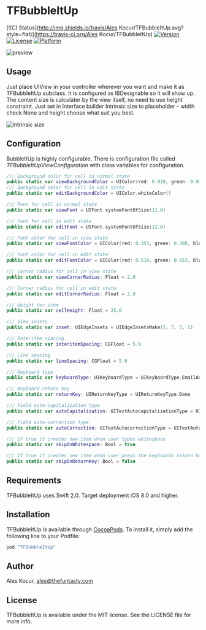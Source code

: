 # TFBubbleItUp

[![CI Status](http://img.shields.io/travis/Ales Kocur/TFBubbleItUp.svg?style=flat)](https://travis-ci.org/Ales Kocur/TFBubbleItUp)
[![Version](https://img.shields.io/cocoapods/v/TFBubbleItUp.svg?style=flat)](http://cocoapods.org/pods/TFBubbleItUp)
[![License](https://img.shields.io/cocoapods/l/TFBubbleItUp.svg?style=flat)](http://cocoapods.org/pods/TFBubbleItUp)
[![Platform](https://img.shields.io/cocoapods/p/TFBubbleItUp.svg?style=flat)](http://cocoapods.org/pods/TFBubbleItUp)

![preview](https://raw.githubusercontent.com/thefuntasty/TFBubbleItUp/master/preview.gif)

## Usage

Just place UIView in your controller wherever you want and make it as TFBubbleItUp subclass. It is configured as IBDesignable so it will show up. The content size is calculater by the view itself, no need to use height constraint. Just set in Interface builder Intrinsic size to placeholder - width check None and height choose what suit you best.

![Intrinsic size](https://github.com/thefuntasty/TFBubbleItUp/blob/master/intrinsic-size.png)

## Configuration

BubbleItUp is highly configurable. There is configuration file called *TFBubbleItUpViewConfiguration* with class variables for configuration.

```swift
/// Background color for cell in normal state
public static var viewBackgroundColor = UIColor(red: 0.918, green: 0.933, blue: 0.949, alpha: 1.00)
/// Background color for cell in edit state
public static var editBackgroundColor = UIColor.whiteColor()

/// Font for cell in normal state
public static var viewFont = UIFont.systemFontOfSize(12.0)

/// Font for cell in edit state
public static var editFont = UIFont.systemFontOfSize(12.0)

/// Font color for cell in view state
public static var viewFontColor = UIColor(red: 0.353, green: 0.388, blue: 0.431, alpha: 1.00)

/// Font color for cell in edit state
public static var editFontColor = UIColor(red: 0.510, green: 0.553, blue: 0.596, alpha: 1.00)

/// Corner radius for cell in view state
public static var viewCornerRadius: Float = 2.0

/// Corner radius for cell in edit state
public static var editCornerRadius: Float = 2.0

/// Height for item
public static var cellHeight: Float = 25.0

/// View insets
public static var inset: UIEdgeInsets = UIEdgeInsetsMake(5, 5, 5, 5)

/// Interitem spacing
public static var interitemSpacing: CGFloat = 5.0

/// Line spacing
public static var lineSpacing: CGFloat = 5.0

/// Keyboard type
public static var keyboardType: UIKeyboardType = UIKeyboardType.EmailAddress

/// Keyboard return key
public static var returnKey: UIReturnKeyType = UIReturnKeyType.Done

/// Field auto-capitalization type
public static var autoCapitalization: UITextAutocapitalizationType = UITextAutocapitalizationType.None

/// Field auto-correction type
public static var autoCorrection: UITextAutocorrectionType = UITextAutocorrectionType.No

/// If true it creates new item when user types whitespace
public static var skipOnWhitespace: Bool = true

/// If true it creates new item when user press the keyboards return key. Otherwise resigns first responder
public static var skipOnReturnKey: Bool = false
```

## Requirements

TFBubbleItUp uses Swift 2.0. Target deployment iOS 8.0 and higher.

## Installation

TFBubbleItUp is available through [CocoaPods](http://cocoapods.org). To install
it, simply add the following line to your Podfile:

```ruby
pod "TFBubbleItUp"
```

## Author

Ales Kocur, ales@thefuntasty.com

## License

TFBubbleItUp is available under the MIT license. See the LICENSE file for more info.
